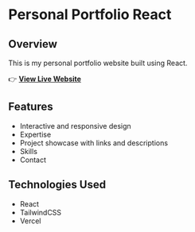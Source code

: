 # Personal Portfolio React

## Overview
This is my personal portfolio website built using React.

👉 <a href="https://jaypdev.vercel.app/" target="_blank" rel="noopener noreferrer"><strong>View Live Website</strong></a>

## Features
* Interactive and responsive design
* Expertise
* Project showcase with links and descriptions
* Skills
* Contact

## Technologies Used
* React
* TailwindCSS
* Vercel

